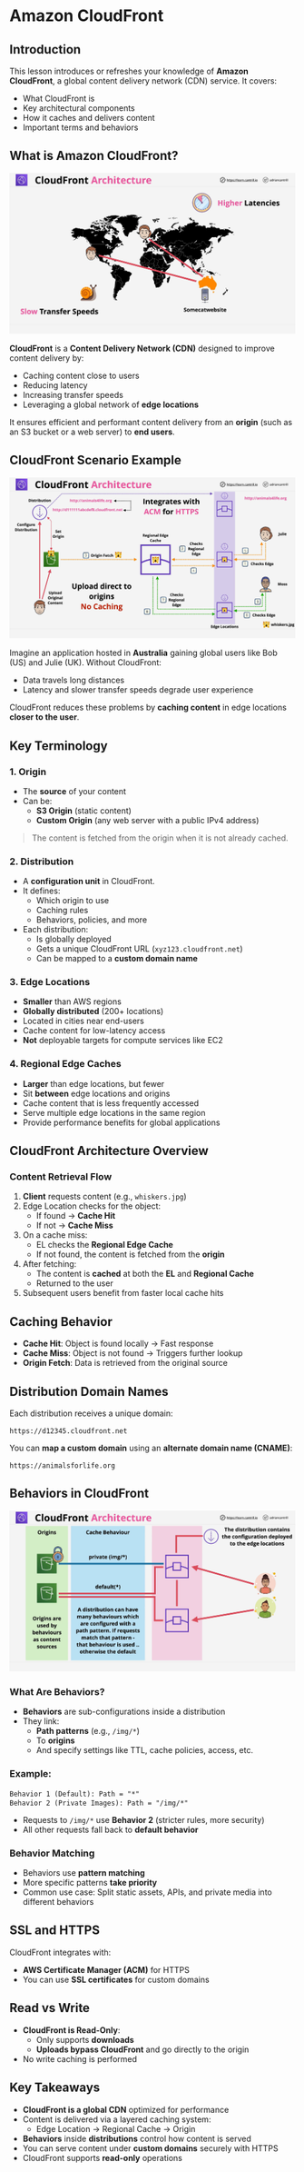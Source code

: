 # Amazon CloudFront

## Introduction

This lesson introduces or refreshes your knowledge of **Amazon CloudFront**, a global content delivery network (CDN) service. It covers:

- What CloudFront is
- Key architectural components
- How it caches and delivers content
- Important terms and behaviors

## What is Amazon CloudFront?

![alt text](./Images/image.png)

**CloudFront** is a **Content Delivery Network (CDN)** designed to improve content delivery by:

- Caching content close to users
- Reducing latency
- Increasing transfer speeds
- Leveraging a global network of **edge locations**

It ensures efficient and performant content delivery from an **origin** (such as an S3 bucket or a web server) to **end users**.

## CloudFront Scenario Example

![alt text](./Images/image-1.png)

Imagine an application hosted in **Australia** gaining global users like Bob (US) and Julie (UK). Without CloudFront:

- Data travels long distances
- Latency and slower transfer speeds degrade user experience

CloudFront reduces these problems by **caching content** in edge locations **closer to the user**.

## Key Terminology

### 1. **Origin**

- The **source** of your content
- Can be:
  - **S3 Origin** (static content)
  - **Custom Origin** (any web server with a public IPv4 address)

> The content is fetched from the origin when it is not already cached.

### 2. **Distribution**

- A **configuration unit** in CloudFront.
- It defines:
  - Which origin to use
  - Caching rules
  - Behaviors, policies, and more
- Each distribution:
  - Is globally deployed
  - Gets a unique CloudFront URL (`xyz123.cloudfront.net`)
  - Can be mapped to a **custom domain name**

### 3. **Edge Locations**

- **Smaller** than AWS regions
- **Globally distributed** (200+ locations)
- Located in cities near end-users
- Cache content for low-latency access
- **Not** deployable targets for compute services like EC2

### 4. **Regional Edge Caches**

- **Larger** than edge locations, but fewer
- Sit **between** edge locations and origins
- Cache content that is less frequently accessed
- Serve multiple edge locations in the same region
- Provide performance benefits for global applications

## CloudFront Architecture Overview

### Content Retrieval Flow

1. **Client** requests content (e.g., `whiskers.jpg`)
2. Edge Location checks for the object:
   - If found → **Cache Hit**
   - If not → **Cache Miss**
3. On a cache miss:
   - EL checks the **Regional Edge Cache**
   - If not found, the content is fetched from the **origin**
4. After fetching:
   - The content is **cached** at both the **EL** and **Regional Cache**
   - Returned to the user
5. Subsequent users benefit from faster local cache hits

## Caching Behavior

- **Cache Hit**: Object is found locally → Fast response
- **Cache Miss**: Object is not found → Triggers further lookup
- **Origin Fetch**: Data is retrieved from the original source

## Distribution Domain Names

Each distribution receives a unique domain:

```
https://d12345.cloudfront.net
```

You can **map a custom domain** using an **alternate domain name (CNAME)**:

```
https://animalsforlife.org
```

## Behaviors in CloudFront

![alt text](./Images/image-2.png)

### What Are Behaviors?

- **Behaviors** are sub-configurations inside a distribution
- They link:
  - **Path patterns** (e.g., `/img/*`)
  - To **origins**
  - And specify settings like TTL, cache policies, access, etc.

### Example:

```text
Behavior 1 (Default): Path = "*"
Behavior 2 (Private Images): Path = "/img/*"
```

- Requests to `/img/*` use **Behavior 2** (stricter rules, more security)
- All other requests fall back to **default behavior**

### Behavior Matching

- Behaviors use **pattern matching**
- More specific patterns **take priority**
- Common use case: Split static assets, APIs, and private media into different behaviors

## SSL and HTTPS

CloudFront integrates with:

- **AWS Certificate Manager (ACM)** for HTTPS
- You can use **SSL certificates** for custom domains

## Read vs Write

- **CloudFront is Read-Only**:
  - Only supports **downloads**
  - **Uploads bypass CloudFront** and go directly to the origin
- No write caching is performed

## Key Takeaways

- **CloudFront is a global CDN** optimized for performance
- Content is delivered via a layered caching system:
  - Edge Location → Regional Cache → Origin
- **Behaviors** inside **distributions** control how content is served
- You can serve content under **custom domains** securely with HTTPS
- CloudFront supports **read-only** operations
